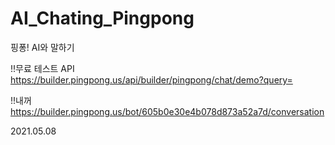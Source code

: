 # AI_Chating_Pingpong
핑퐁! AI와 말하기

!!무료 테스트 API
https://builder.pingpong.us/api/builder/pingpong/chat/demo?query=

!!내꺼 
https://builder.pingpong.us/bot/605b0e30e4b078d873a52a7d/conversation

2021.05.08 
